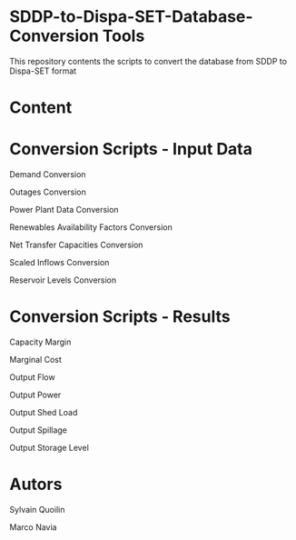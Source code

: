 # SDDP-to-Dispa-SET-Database-Conversion Tools
This repository contents the scripts to convert the database from SDDP to Dispa-SET format
# Content

# Conversion Scripts - Input Data

Demand Conversion

Outages Conversion

Power Plant Data Conversion

Renewables Availability Factors Conversion

Net Transfer Capacities Conversion

Scaled Inflows Conversion

Reservoir Levels Conversion

# Conversion Scripts - Results

Capacity Margin

Marginal Cost

Output Flow

Output Power

Output Shed Load

Output Spillage

Output Storage Level

# Autors

Sylvain Quoilin

Marco Navia

